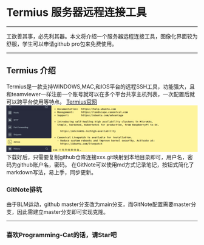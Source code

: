 # Termius 服务器远程连接工具
***
工欲善其事，必先利其器。本文将介绍一个服务器远程连接工具，图像化界面较为舒服，学生可以申请github pro包来免费使用。
***
## Termius 介绍
Termius是一款支持WINDOWS,MAC,和IOS平台的远程SSH工具，功能强大，且和teamviewer一样注册一个账号就可以在多个平台共享主机列表，一次配置后就可以跨平台使用等特点。
[Termius官网](https://gitnoteapp.com/)
![](https://github.com/jinghehehe/pictures/blob/main/termius.png)
下载好后，只需要复制github仓库连接xxx.git映射到本地目录即可，用户名，密码为github账户名，密码。
在GitNote可以使用md方式记录笔记，按钮式简化了markdown写法，易上手，同步更新。
### GitNote排坑
由于BLM运动，github master分支改为main分支，而GitNote配置需要master分支，因此需建立master分支即可实现克隆。

***
### **喜欢Programming-Cat的话，请Star吧**

